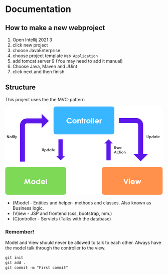 # Documentation

## How to make a new webproject
1. Open Intellij 2021.3
2. click new project
3. choose JavaEnterprise
4. choose project template `Web Application`
5. add tomcat server 9 (You may need to add it manual)
6. Choose Java, Maven and JUint
7. click next and then finish

## Structure
This project uses the the MVC-pattern



![MVC Image](Assets/mvc.png)

- (M)odel - Entities and helper- methods and classes. Also known as Business logic.
- (V)iew - JSP and frontend (css, bootstrap, mm.)
- (C)ontroller - Servlets (Talks with the database)

### Remember! 
Model and View should never be allowed to talk to each other. Always have the model talk through the controller to the view.

```shell
git init
git add .
git commit -m "First commit"
```